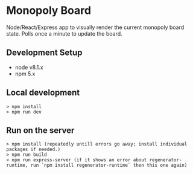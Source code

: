 Monopoly Board
==============

Node/React/Express app to visually render the current monopoly board state. Polls once a minute to update the board.

## Development Setup

- node v8.1.x
- npm 5.x

## Local development

    > npm install
    > npm run dev


## Run on the server

    > npm install (repeatedly untill errors go away; install individual packages if needed.)
    > npm run build
    > npm run express-server (if it shows an error about regenerator-runtime, run `npm install regenerator-runtime` then this one again)







